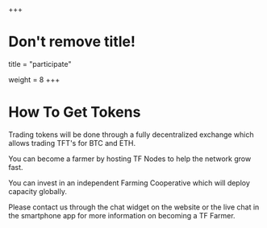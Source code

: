 +++
# Don't remove title!

title = "participate"

weight = 8
+++
# How To Get Tokens

Trading tokens will be done through a fully decentralized exchange which allows trading TFT's for BTC and ETH.

You can become a farmer by hosting TF Nodes to help the network grow fast.

You can invest in an independent Farming Cooperative which will deploy capacity globally.

Please contact us through the chat widget on the website or the live chat in the smartphone app for more information on becoming a TF Farmer.
